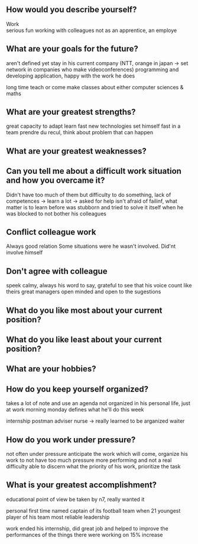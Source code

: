 ## How would you describe yourself?
Work	
	serious
	fun working with colleagues
	not as an apprentice, an employe

## What are your goals for the future?
aren't defined yet
stay in his current company (NTT, orange in japan -> set network in companies who make videoconferences) programming and developing application, happy with the work he does 

long time
	teach or come make classes about either computer sciences & maths

## What are your greatest strengths?
great capacity to adapt
	learn fast new technologies
	set himself fast in a team
	prendre du recul, think about problem that can happen

## What are your greatest weaknesses?


## Can you tell me about a difficult work situation and how you overcame it?
Didn't have too much of them but
difficulty to do something, lack of competences
	-> learn a lot
	-> asked for help
	isn't afraid of failinf, what matter is to learn
	before was stubborn and tried to solve it itself when he was blocked to not bother his colleagues

## Conflict colleague work
Always good relation
Some situations were he wasn't involved.
Did'nt involve himself

## Don't agree with colleague
speek calmy, always his word to say, grateful to see that his voice count like theirs
great managers
open minded and open to the sugestions

## What do you like most about your current position?


## What do you like least about your current position?


## What are your hobbies?


## How do you keep yourself organized?
takes a lot of note and use an agenda
not organized in his personal life, just at work
morning monday defines what he'll do this week

internship
postman
adviser
nurse -> really learned to be arganized
waiter


## How do you work under pressure?
not often under pressure
anticipate the work which will come, organize his work to not have too much pressure
more performing and not a real difficulty
able to discern what the priority of his work, prioritize the task

## What is your greatest accomplishment?
educational point of view
	be taken by n7, really wanted it

personal
	first time named captain of its football team when 21
	youngest player of his team
	most reliable
	leadership

work
	ended his internship, did great job and helped to improve the performances of the things there were working on
	15% increase

